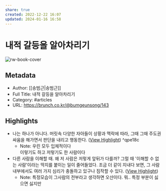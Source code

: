 ```yaml
---
share: true
created: 2022-12-22 16:07
updated: 2024-01-16 16:58
---
```


# 내적 갈등을 알아차리기

![rw-book-cover](https://img1.daumcdn.net/thumb/R1280x0/?fname=http://t1.daumcdn.net/brunch/service/user/15UX/image/VzgX5LeJ-V9TKh8QE_sjcTKzm4E.png)

## Metadata
- Author: [[송범근|송범근]]
- Full Title: 내적 갈등을 알아차리기
- Category: #articles
- URL: https://brunch.co.kr/@bumgeunsong/143

## Highlights
- 나는 하나가 아니다. 머릿속 다양한 자아들이 상황과 맥락에 따라, 그때 그때 주도권 싸움을 해가면서 판단을 내리고 행동한다. ([View Highlight](https://read.readwise.io/read/01gmvy1gv2skaf9bxydfs6p33x)) ^qpe18c
    - Note: 우린 모두 입체적이다  
      이렇기도 하고 저렇기도 한 사람이다
- 다른 사람을 이해할 때. 왜 저 사람은 저렇게 앞뒤가 다를까? 그럴 때 '이해할 수 없는 사람'이라는 딱지를 붙이는 일이 줄어들었다. 조금 더 같이 지내다 보면, 그 사람 내부에서도 여러 가지 심리가 충돌하고 있구나 짐작할 수 있다. ([View Highlight](https://read.readwise.io/read/01gmw4q557gyf9mctfd0sxfs6z))
    - Note: 특정모습이 그사람의 전부라고 생각하면 오산이다. 뭐.. 특정 부분이 싫으면 싫지만
